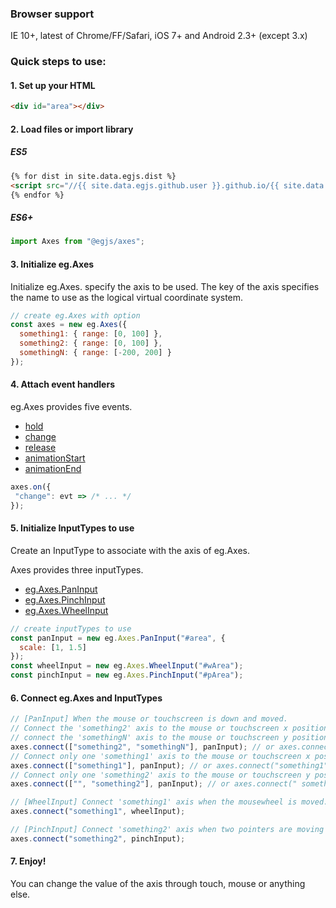 ### Browser support
IE 10+, latest of Chrome/FF/Safari, iOS 7+ and Android 2.3+ (except 3.x)

### Quick steps to use:


#### 1. Set up your HTML

``` html
<div id="area"></div>
```

#### 2. Load files or import library


##### ES5
``` html
{% for dist in site.data.egjs.dist %}
<script src="//{{ site.data.egjs.github.user }}.github.io/{{ site.data.egjs.github.repo }}/{{ dist }}"></script>
{% endfor %}
```

##### ES6+
```js
import Axes from "@egjs/axes";
```

#### 3. Initialize eg.Axes

Initialize eg.Axes. specify the axis to be used.
The key of the axis specifies the name to use as the logical virtual coordinate system.

```js
// create eg.Axes with option
const axes = new eg.Axes({
  something1: { range: [0, 100] },
  something2: { range: [0, 100] },
  somethingN: { range: [-200, 200] }
});
```

#### 4. Attach event handlers
eg.Axes provides five events.

- [hold](./release/latest/doc/eg.Axes.html#event:hold)
- [change](./release/latest/doc/eg.Axes.html#event:change)
- [release](./release/latest/doc/eg.Axes.html#event:release)
- [animationStart](./release/latest/doc/eg.Axes.html#event:animationStart)
- [animationEnd](./release/latest/doc/eg.Axes.html#event:animationEnd)

```js
axes.on({
 "change": evt => /* ... */
});
```

#### 5. Initialize InputTypes to use
Create an InputType to associate with the axis of eg.Axes.

Axes provides three inputTypes.
- [eg.Axes.PanInput](./release/latest/doc/eg.Axes.PanInput.html)
- [eg.Axes.PinchInput](./release/latest/doc/eg.Axes.PinchInput.html)
- [eg.Axes.WheelInput](./release/latest/doc/eg.Axes.WheelInput.html)

```js
// create inputTypes to use
const panInput = new eg.Axes.PanInput("#area", {
  scale: [1, 1.5]
});
const wheelInput = new eg.Axes.WheelInput("#wArea");
const pinchInput = new eg.Axes.PinchInput("#pArea");
```

#### 6. Connect eg.Axes and InputTypes 

```js
// [PanInput] When the mouse or touchscreen is down and moved.
// Connect the 'something2' axis to the mouse or touchscreen x position and
// connect the 'somethingN' axis to the mouse or touchscreen y position.
axes.connect(["something2", "somethingN"], panInput); // or axes.connect("something2 somethingN", panInput);
// Connect only one 'something1' axis to the mouse or touchscreen x position.
axes.connect(["something1"], panInput); // or axes.connect("something1", panInput);
// Connect only one 'something2' axis to the mouse or touchscreen y position.
axes.connect(["", "something2"], panInput); // or axes.connect(" something2", panInput);

// [WheelInput] Connect 'something1' axis when the mousewheel is moved.
axes.connect("something1", wheelInput);

// [PinchInput] Connect 'something2' axis when two pointers are moving toward (zoom-in) or away from each other (zoom-out).
axes.connect("something2", pinchInput);
```

#### 7. Enjoy!
You can change the value of the axis through touch, mouse or anything else.
